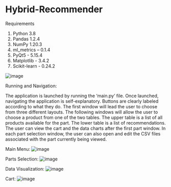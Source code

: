 # Hybrid-Recommender

Requirements

1. Python 3.8 
2. Pandas 1.2.4 
3. NumPy 1.20.3
4. ml_metrics – 0.1.4
5. PyQt5 - 5.15.4
6. Matplotlib - 3.4.2
7. Scikit-learn - 0.24.2

![image](https://github.com/AudreyGH/Hybrid-Recommender-System/assets/86178038/c0af0293-dd75-4c0a-8323-7a22b5498e78)

Running and Navigation:

The application is launched by running the ‘main.py’ file. Once launched, navigating the application is self-explanatory. Buttons are clearly labeled according to what they do. The first window will lead the user to choose from three different layouts. The following windows will allow the user to choose a product from one of the two tables. The upper table is a list of all products available for the part. The lower table is a list of recommendations. The user can view the cart and the data charts after the first part window. In each part selection window, the user can also open and edit the CSV files associated with the part currently being viewed. 

Main Menu:
![image](https://github.com/AudreyGH/Hybrid-Recommender-System/assets/86178038/5eb80408-9a98-49ce-9f9c-507b7acfbf75)

Parts Selection:
![image](https://github.com/AudreyGH/Hybrid-Recommender-System/assets/86178038/cfa2ce97-2a25-490b-b213-0a2285527aa5)

Data Visualization:
![image](https://github.com/AudreyGH/Hybrid-Recommender-System/assets/86178038/51aee03b-7b82-4316-918f-440bf6d555e6)

Cart:
![image](https://github.com/AudreyGH/Hybrid-Recommender-System/assets/86178038/4b97280f-0d55-4d84-b705-63c0460090c7)











